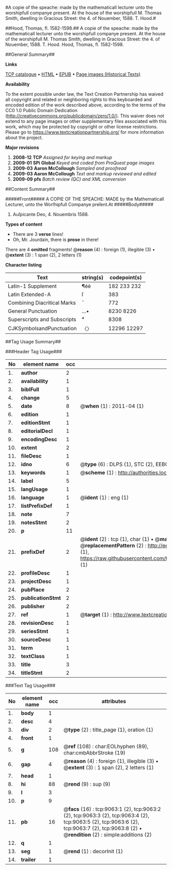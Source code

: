 #A copie of the speache: made by the mathematicall lecturer unto the worshipfull companye present. At the house of the worshipfull M. Thomas Smith, dwelling in Gracious Street: the 4. of Nouember, 1588. T. Hood.#

##Hood, Thomas, fl. 1582-1598.##
A copie of the speache: made by the mathematicall lecturer unto the worshipfull companye present. At the house of the worshipfull M. Thomas Smith, dwelling in Gracious Street: the 4. of Nouember, 1588. T. Hood.
Hood, Thomas, fl. 1582-1598.

##General Summary##

**Links**

[TCP catalogue](http://www.ota.ox.ac.uk/tcp/)  • 
[HTML](http://tei.it.ox.ac.uk/tcp/Texts-HTML/free/A03/A03573.html)  • 
[EPUB](http://tei.it.ox.ac.uk/tcp/Texts-EPUB/free/A03/A03573.epub) • 
[Page images (Historical Texts)](https://historicaltexts.jisc.ac.uk/eebo-99844266e)

**Availability**

To the extent possible under law, the Text Creation Partnership has waived all copyright and related or neighboring rights to this keyboarded and encoded edition of the work described above, according to the terms of the CC0 1.0 Public Domain Dedication (http://creativecommons.org/publicdomain/zero/1.0/). This waiver does not extend to any page images or other supplementary files associated with this work, which may be protected by copyright or other license restrictions. Please go to https://www.textcreationpartnership.org/ for more information about the project.

**Major revisions**

1. __2008-12__ __TCP__ *Assigned for keying and markup*
1. __2009-01__ __SPi Global__ *Keyed and coded from ProQuest page images*
1. __2009-03__ __Aaron McCollough__ *Sampled and proofread*
1. __2009-03__ __Aaron McCollough__ *Text and markup reviewed and edited*
1. __2009-09__ __pfs__ *Batch review (QC) and XML conversion*

##Content Summary##

#####Front#####
A COPIE OF THE SPEACHE: MADE by the Mathematicall Lecturer, unto the Worſhipfull Companye preſent.At
#####Body#####

1. Auſpicante Deo, 4. Nouembris 1588.

**Types of content**

  * There are 3 **verse** lines!
  * Oh, Mr. Jourdain, there is **prose** in there!

There are 4 **omitted** fragments! 
 @__reason__ (4) : foreign (1), illegible (3)  •  @__extent__ (3) : 1 span (2), 2 letters (1)

**Character listing**


|Text|string(s)|codepoint(s)|
|---|---|---|
|Latin-1 Supplement|¶éè|182 233 232|
|Latin Extended-A|ſ|383|
|Combining             Diacritical Marks|̄|772|
|General Punctuation|…•|8230 8226|
|Superscripts             and Subscripts|⁴|8308|
|CJKSymbolsandPunctuation|〈〉|12296 12297|

##Tag Usage Summary##

###Header Tag Usage###

|No|element name|occ|attributes|
|---|---|---|---|
|1.|__author__|2||
|2.|__availability__|1||
|3.|__biblFull__|1||
|4.|__change__|5||
|5.|__date__|8| @__when__ (1) : 2011-04 (1)|
|6.|__edition__|1||
|7.|__editionStmt__|1||
|8.|__editorialDecl__|1||
|9.|__encodingDesc__|1||
|10.|__extent__|2||
|11.|__fileDesc__|1||
|12.|__idno__|6| @__type__ (6) : DLPS (1), STC (2), EEBO-CITATION (1), PROQUEST (1), VID (1)|
|13.|__keywords__|1| @__scheme__ (1) : http://authorities.loc.gov/ (1)|
|14.|__label__|5||
|15.|__langUsage__|1||
|16.|__language__|1| @__ident__ (1) : eng (1)|
|17.|__listPrefixDef__|1||
|18.|__note__|7||
|19.|__notesStmt__|2||
|20.|__p__|11||
|21.|__prefixDef__|2| @__ident__ (2) : tcp (1), char (1)  •  @__matchPattern__ (2) : ([0-9\-]+):([0-9IVX]+) (1), (.+) (1)  •  @__replacementPattern__ (2) : http://eebo.chadwyck.com/downloadtiff?vid=$1&page=$2 (1), https://raw.githubusercontent.com/textcreationpartnership/Texts/master/tcpchars.xml#$1 (1)|
|22.|__profileDesc__|1||
|23.|__projectDesc__|1||
|24.|__pubPlace__|2||
|25.|__publicationStmt__|2||
|26.|__publisher__|2||
|27.|__ref__|1| @__target__ (1) : http://www.textcreationpartnership.org/docs/. (1)|
|28.|__revisionDesc__|1||
|29.|__seriesStmt__|1||
|30.|__sourceDesc__|1||
|31.|__term__|1||
|32.|__textClass__|1||
|33.|__title__|3||
|34.|__titleStmt__|2||


###Text Tag Usage###

|No|element name|occ|attributes|
|---|---|---|---|
|1.|__body__|1||
|2.|__desc__|4||
|3.|__div__|2| @__type__ (2) : title_page (1), oration (1)|
|4.|__front__|1||
|5.|__g__|108| @__ref__ (108) : char:EOLhyphen (89), char:cmbAbbrStroke (19)|
|6.|__gap__|4| @__reason__ (4) : foreign (1), illegible (3)  •  @__extent__ (3) : 1 span (2), 2 letters (1)|
|7.|__head__|1||
|8.|__hi__|88| @__rend__ (9) : sup (9)|
|9.|__l__|3||
|10.|__p__|9||
|11.|__pb__|16| @__facs__ (16) : tcp:9063:1 (2), tcp:9063:2 (2), tcp:9063:3 (2), tcp:9063:4 (2), tcp:9063:5 (2), tcp:9063:6 (2), tcp:9063:7 (2), tcp:9063:8 (2)  •  @__rendition__ (2) : simple:additions (2)|
|12.|__q__|1||
|13.|__seg__|1| @__rend__ (1) : decorInit (1)|
|14.|__trailer__|1||
